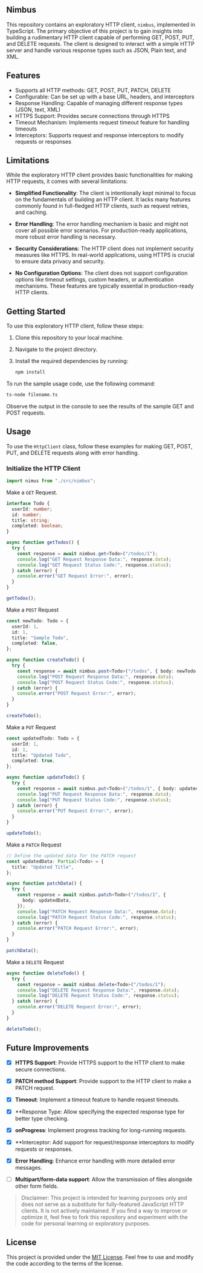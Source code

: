 ## Nimbus


This repository contains an exploratory HTTP client, `nimbus`, implemented in TypeScript. The primary objective of this project is to gain insights into building a rudimentary HTTP client capable of performing GET, POST, PUT, and DELETE requests. The client is designed to interact with a simple HTTP server and handle various response types such as JSON, Plain text, and XML.

## Features

- Supports all HTTP methods: GET, POST, PUT, PATCH, DELETE
- Configurable: Can be set up with a base URL, headers, and interceptors
- Response Handling: Capable of managing different response types (JSON, text, XML)
- HTTPS Support: Provides secure connections through HTTPS
- Timeout Mechanism: Implements request timeout feature for handling timeouts
- Interceptors: Supports request and response interceptors to modify requests or responses

## Limitations

While the exploratory HTTP client provides basic functionalities for making HTTP requests, it comes with several limitations:

- **Simplified Functionality**: The client is intentionally kept minimal to focus on the fundamentals of building an HTTP client. It lacks many features commonly found in full-fledged HTTP clients, such as request retries, and caching.

- **Error Handling**: The error handling mechanism is basic and might not cover all possible error scenarios. For production-ready applications, more robust error handling is necessary.

- **Security Considerations**: The HTTP client does not implement security measures like HTTPS. In real-world applications, using HTTPS is crucial to ensure data privacy and security.

- **No Configuration Options**: The client does not support configuration options like timeout settings, custom headers, or authentication mechanisms. These features are typically essential in production-ready HTTP clients.

## Getting Started

To use this exploratory HTTP client, follow these steps:

1. Clone this repository to your local machine.

2. Navigate to the project directory.

3. Install the required dependencies by running:

   ```bash
   npm install
   ```

To run the sample usage code, use the following command:

```sh
ts-node filename.ts
```

Observe the output in the console to see the results of the sample GET and POST requests.

## Usage

To use the `HttpClient` class, follow these examples for making GET, POST, PUT, and DELETE requests along with error handling.

### Initialize the HTTP Client

```typescript
import nimus from "./src/nimbus";
```

Make a `GET` Request.

```ts
interface Todo {
  userId: number;
  id: number;
  title: string;
  completed: boolean;
}

async function getTodos() {
  try {
    const response = await nimbus.get<Todo>("/todos/1");
    console.log("GET Request Response Data:", response.data);
    console.log("GET Request Status Code:", response.status);
  } catch (error) {
    console.error("GET Request Error:", error);
  }
}

getTodos();
```

Make a `POST` Request

```ts
const newTodo: Todo = {
  userId: 1,
  id: 1,
  title: "Sample Todo",
  completed: false,
};

async function createTodo() {
  try {
    const response = await nimbus.post<Todo>("/todos", { body: newTodo });
    console.log("POST Request Response Data:", response.data);
    console.log("POST Request Status Code:", response.status);
  } catch (error) {
    console.error("POST Request Error:", error);
  }
}

createTodo();
```

Make a `PUT` Request

```ts
const updatedTodo: Todo = {
  userId: 1,
  id: 1,
  title: "Updated Todo",
  completed: true,
};

async function updateTodo() {
  try {
    const response = await nimbus.put<Todo>("/todos/1", { body: updatedTodo });
    console.log("PUT Request Response Data:", response.data);
    console.log("PUT Request Status Code:", response.status);
  } catch (error) {
    console.error("PUT Request Error:", error);
  }
}

updateTodo();
```

Make a `PATCH` Request

```ts
// Define the updated data for the PATCH request
const updatedData: Partial<Todo> = {
  title: "Updated Title",
};

async function patchData() {
  try {
    const response = await nimbus.patch<Todo>("/todos/1", {
      body: updatedData,
    });
    console.log("PATCH Request Response Data:", response.data);
    console.log("PATCH Request Status Code:", response.status);
  } catch (error) {
    console.error("PATCH Request Error:", error);
  }
}

patchData();
```

Make a `DELETE` Request

```ts
async function deleteTodo() {
  try {
    const response = await nimbus.delete<Todo>("/todos/1");
    console.log("DELETE Request Response Data:", response.data);
    console.log("DELETE Request Status Code:", response.status);
  } catch (error) {
    console.error("DELETE Request Error:", error);
  }
}

deleteTodo();
```

## Future Improvements

- [x] **HTTPS Support**: Provide HTTPS support to the HTTP client to make secure connections.

- [x] **PATCH method Support**: Provide support to the HTTP client to make a PATCH request.

- [x] **Timeout**: Implement a timeout feature to handle request timeouts.

- [x] **Response Type: Allow specifying the expected response type for better type checking.

- [x] **onProgress**: Implement progress tracking for long-running requests.

- [x] **Interceptor: Add support for request/response interceptors to modify requests or responses.

- [x] **Error Handling**: Enhance error handling with more detailed error messages.

- [ ] **Multipart/form-data support**: Allow the transmission of files alongside other form fields.

> Disclaimer: This project is intended for learning purposes only and does not serve as a substitute for fully-featured JavaScript HTTP clients. It is not actively maintained. If you find a way to improve or optimize it, feel free to fork this repository and experiment with the code for personal learning or exploratory purposes.

## License

This project is provided under the [MIT License](/LICENSE.md). Feel free to use and modify the code according to the terms of the license.
